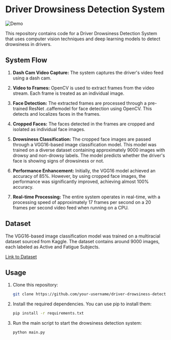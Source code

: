 # Driver Drowsiness Detection System

![Demo](degif)

This repository contains code for a Driver Drowsiness Detection System that uses computer vision techniques and deep learning models to detect drowsiness in drivers.

## System Flow

1. **Dash Cam Video Capture:** The system captures the driver's video feed using a dash cam.

2. **Video to Frames:** OpenCV is used to extract frames from the video stream. Each frame is treated as an individual image.

3. **Face Detection:** The extracted frames are processed through a pre-trained ResNet .caffemodel for face detection using OpenCV. This detects and localizes faces in the frames.

4. **Cropped Faces:** The faces detected in the frames are cropped and isolated as individual face images.

5. **Drowsiness Classification:** The cropped face images are passed through a VGG16-based image classification model. This model was trained on a diverse dataset containing approximately 9000 images with drowsy and non-drowsy labels. The model predicts whether the driver's face is showing signs of drowsiness or not.

6. **Performance Enhancement:** Initially, the VGG16 model achieved an accuracy of 85%. However, by using cropped face images, the performance was significantly improved, achieving almost 100% accuracy.

7. **Real-time Processing:** The entire system operates in real-time, with a processing speed of approximately 17 frames per second on a 20 frames per second video feed when running on a CPU.

## Dataset

The VGG16-based image classification model was trained on a multiracial dataset sourced from Kaggle. The dataset contains around 9000 images, each labeled as Active and Fatigue Subjects.

[Link to Dataset](https://www.kaggle.com/datasets/rakibuleceruet/drowsiness-prediction-dataset)

## Usage

1. Clone this repository:
   ```bash
   git clone https://github.com/your-username/driver-drowsiness-detection.git
2. Install the required dependencies. You can use pip to install them:
   ```bash
   pip install -r requirements.txt
3. Run the main script to start the drowsiness detection system:
   ```bash
   python main.py
